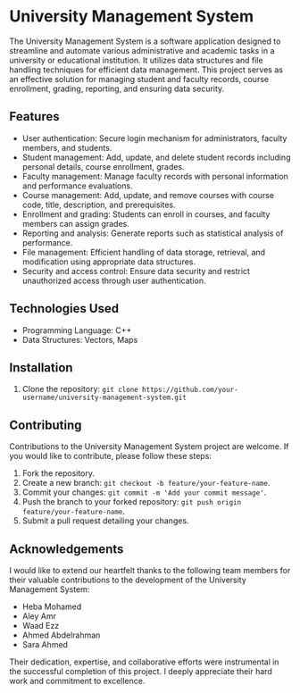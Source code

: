 
 # University Management System

The University Management System is a software application designed to streamline and automate various administrative and academic tasks in a university or educational institution. It utilizes data structures and file handling techniques for efficient data management. This project serves as an effective solution for managing student and faculty records, course enrollment, grading, reporting, and ensuring data security.

## Features

- User authentication: Secure login mechanism for administrators, faculty members, and students.
- Student management: Add, update, and delete student records including personal details, course enrollment, grades.
- Faculty management: Manage faculty records with personal information and performance evaluations.
- Course management: Add, update, and remove courses with course code, title, description, and prerequisites.
- Enrollment and grading: Students can enroll in courses, and faculty members can assign grades.
- Reporting and analysis: Generate reports such as statistical analysis of performance.
- File management: Efficient handling of data storage, retrieval, and modification using appropriate data structures.
- Security and access control: Ensure data security and restrict unauthorized access through user authentication.

## Technologies Used

- Programming Language: C++
- Data Structures: Vectors, Maps

## Installation

1. Clone the repository: `git clone https://github.com/your-username/university-management-system.git`

## Contributing

Contributions to the University Management System project are welcome. If you would like to contribute, please follow these steps:

1. Fork the repository.
2. Create a new branch: `git checkout -b feature/your-feature-name`.
3. Commit your changes: `git commit -m 'Add your commit message'`.
4. Push the branch to your forked repository: `git push origin feature/your-feature-name`.
5. Submit a pull request detailing your changes.

## Acknowledgements

I would like to extend our heartfelt thanks to the following team members for their valuable contributions to the development of the University Management System:

- Heba Mohamed
- Aley Amr
- Waad Ezz
- Ahmed Abdelrahman
- Sara Ahmed

Their dedication, expertise, and collaborative efforts were instrumental in the successful completion of this project. I deeply appreciate their hard work and commitment to excellence.


